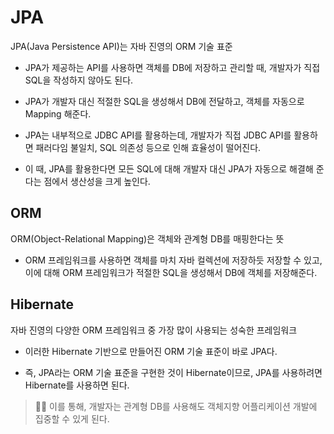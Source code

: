 # JPA
JPA(Java Persistence API)는 자바 진영의 ORM 기술 표준

- JPA가 제공하는 API를 사용하면 객체를 DB에 저장하고 관리할 때, 개발자가 직접 SQL을 작성하지 않아도 된다.

- JPA가 개발자 대신 적절한 SQL을 생성해서 DB에 전달하고, 객체를 자동으로 Mapping 해준다.

- JPA는 내부적으로 JDBC API를 활용하는데, 개발자가 직접 JDBC API를 활용하면 패러다임 불일치, SQL 의존성 등으로 인해 효율성이 떨어진다.

- 이 때, JPA를 활용한다면 모든 SQL에 대해 개발자 대신 JPA가 자동으로 해결해 준다는 점에서 생산성을 크게 높인다.

## ORM
ORM(Object-Relational Mapping)은 객체와 관계형 DB를 매핑한다는 뜻

- ORM 프레임워크를 사용하면 객체를 마치 자바 컬렉션에 저장하듯 저장할 수 있고, 이에 대해 ORM 프레임워크가 적절한 SQL을 생성해서 DB에 객체를 저장해준다.

## Hibernate
자바 진영의 다양한 ORM 프레임워크 중 가장 많이 사용되는 성숙한 프레임워크

- 이러한 Hibernate 기반으로 만들어진 ORM 기술 표준이 바로 JPA다.

- 즉, JPA라는 ORM 기술 표준을 구현한 것이 Hibernate이므로, JPA를 사용하려면 Hibernate를 사용하면 된다.

>👍🏼 이를 통해, 개발자는 관계형 DB를 사용해도 객체지향 어플리케이션 개발에 집중할 수 있게 된다.